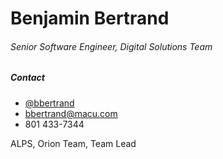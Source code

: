 # Benjamin Bertrand

###### Senior Software Engineer, Digital Solutions Team

##### Contact
- [@bbertrand](https://teams.microsoft.com/l/chat/0/0?users=bbertrand%40macu.com)
- bbertrand@macu.com
- 801 433-7344

ALPS, Orion Team, Team Lead
